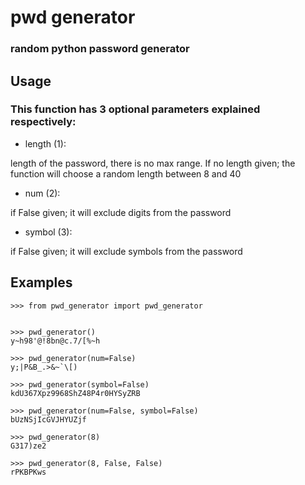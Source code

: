 # pwd generator
### random python password generator
## Usage
### This function has 3 optional parameters explained respectively:

- length (1): 

length of the password, there is no max range. If no length given; the function will choose a random length between 8 and 40

- num (2): 

if False given; it will exclude digits from the password

- symbol (3): 

if False given; it will exclude symbols from the password

## Examples
    >>> from pwd_generator import pwd_generator
    
    
    >>> pwd_generator()
    y~h98'@!8bn@c.7/[%~h
    
    >>> pwd_generator(num=False)
    y;|P&B_.>&~`\[)
    
    >>> pwd_generator(symbol=False)
    kdU367Xpz9968ShZ48P4r0HYSyZRB
    
    >>> pwd_generator(num=False, symbol=False)
    bUzNSjIcGVJHYUZjf
    
    >>> pwd_generator(8)
    G317)ze2
    
    >>> pwd_generator(8, False, False)
    rPKBPKws